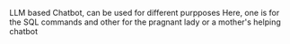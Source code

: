 LLM based Chatbot, can be used for different purpposes
Here, one is for the SQL commands and other for the pragnant lady or a mother's helping chatbot
